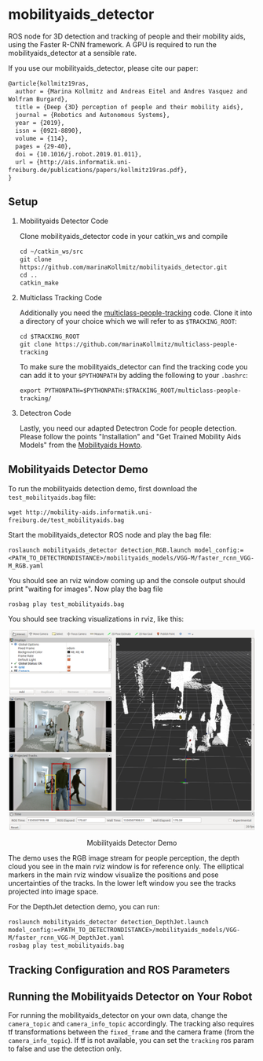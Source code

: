 # mobilityaids_detector
ROS node for 3D detection and tracking of people and their mobility aids, using the Faster R-CNN framework. A GPU is required to run the mobilityaids_detector at a sensible rate. 

If you use our mobilityaids_detector, please cite our paper:

```
@article{kollmitz19ras,
  author = {Marina Kollmitz and Andreas Eitel and Andres Vasquez and Wolfram Burgard},
  title = {Deep {3D} perception of people and their mobility aids},
  journal = {Robotics and Autonomous Systems},         
  year = {2019},
  issn = {0921-8890},
  volume = {114},
  pages = {29-40},
  doi = {10.1016/j.robot.2019.01.011},
  url = {http://ais.informatik.uni-freiburg.de/publications/papers/kollmitz19ras.pdf},
}
```

## Setup
1. Mobilityaids Detector Code

   Clone mobilityaids_detector code in your catkin_ws and compile
   ```
   cd ~/catkin_ws/src
   git clone https://github.com/marinaKollmitz/mobilityaids_detector.git
   cd ..
   catkin_make
   ```

2. Multiclass Tracking Code

   Additionally you need the [multiclass-people-tracking](https://github.com/marinaKollmitz/multiclass-people-tracking) code. Clone    it into a directory of your choice which we will refer to as `$TRACKING_ROOT`:
   ```
   cd $TRACKING_ROOT
   git clone https://github.com/marinaKollmitz/multiclass-people-tracking
   ```
   To make sure the mobilityaids_detector can find the tracking code you can add it to your `$PYTHONPATH` by adding the following to your `.bashrc`:
   ```
   export PYTHONPATH=$PYTHONPATH:$TRACKING_ROOT/multiclass-people-tracking/
   ```

3. Detectron Code

   Lastly, you need our adapted Detectron Code for people detection. Please follow the points "Installation" and "Get Trained Mobility Aids Models" from the [Mobilityaids Howto](https://github.com/marinaKollmitz/DetectronDistance/blob/master/MOBILITYAIDS_HOWTO.md).

## Mobilityaids Detector Demo

To run the mobilityaids detection demo, first download the `test_mobilityaids.bag` file:
``` 
wget http://mobility-aids.informatik.uni-freiburg.de/test_mobilityaids.bag
```
Start the mobilityaids_detector ROS node and play the bag file:
``` 
roslaunch mobilityaids_detector detection_RGB.launch model_config:=<PATH_TO_DETECTRONDISTANCE>/mobilityaids_models/VGG-M/faster_rcnn_VGG-M_RGB.yaml 
```
You should see an rviz window coming up and the console output should print "waiting for images". Now play the bag file
```
rosbag play test_mobilityaids.bag
```
You should see tracking visualizations in rviz, like this:
<div align="center">
  <img src="mobilityaids_demo.png" width="500px" />
  <p>Mobilityaids Detector Demo</p>
</div>

The demo uses the RGB image stream for people perception, the depth cloud you see in the main rviz window is for reference only. The elliptical markers in the main rviz window visualize the positions and pose uncertainties of the tracks. In the lower left window you see the tracks projected into image space. 

For the DepthJet detection demo, you can run:
``` 
roslaunch mobilityaids_detector detection_DepthJet.launch model_config:=<PATH_TO_DETECTRONDISTANCE>/mobilityaids_models/VGG-M/faster_rcnn_VGG-M_DepthJet.yaml 
rosbag play test_mobilityaids.bag
```
## Tracking Configuration and ROS Parameters

## Running the Mobilityaids Detector on Your Robot

For running the mobilityaids_detector on your own data, change the `camera_topic` and `camera_info_topic` accordingly. The tracking also requires tf transformations between the `fixed_frame` and the camera frame (from the `camera_info_topic`). If tf is not available, you can set the `tracking` ros param to false and use the detection only.  
